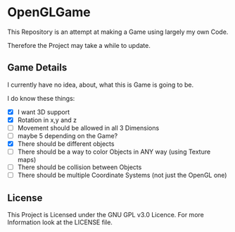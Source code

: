 # OpenGLGame
This Repository is an attempt at making a Game using largely my own Code.

Therefore the Project may take a while to update. 

## Game Details
I currently have no idea, about, what this is Game is going to be.

I do know these things:
- [x] I want 3D support
- [x] Rotation in x,y and z
- [ ] Movement should be allowed in all 3 Dimensions
- [ ] maybe 5 depending on the Game?
- [x] There should be different objects
- [ ] There should be a way to color Objects in ANY way (using Texture maps)
- [ ] There should be collision between Objects
- [ ] There should be multiple Coordinate Systems (not just the OpenGL one)

## License
This Project is Licensed under the GNU GPL v3.0 Licence. For more Information look at the LICENSE file.
